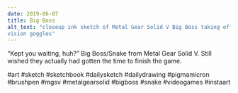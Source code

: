 ```yaml
---
date: 2019-06-07
title: Big Boss
alt_text: "closeup ink sketch of Metal Gear Solid V Big Boss taking off night
vision goggles"
---
```


“Kept you waiting, huh?” Big Boss/Snake from Metal Gear Solid V. Still wished
they actually had gotten the time to finish the game.

#art #sketch #sketchbook #dailysketch #dailydrawing #pigmamicron #brushpen
#mgsv #metalgearsolid #bigboss #snake #videogames #instaart
